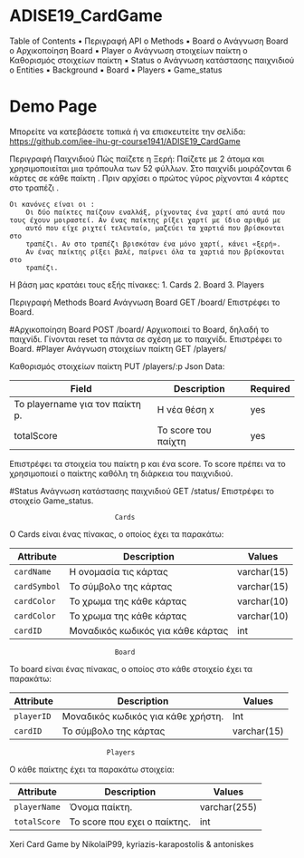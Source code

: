 # ADISE19_CardGame

Table of Contents
	• Περιγραφή API
		o Methods
			▪ Board
				o Ανάγνωση Board
				o Αρχικοποίηση Board
			▪ Player
				o Ανάγνωση στοιχείων παίκτη
				o Καθορισμός στοιχείων παίκτη
			▪ Status
				o Ανάγνωση κατάστασης παιχνιδιού
		o Entities
				▪ Background
				▪ Board
				▪ Players
				▪ Game_status

				
# Demo Page
Μπορείτε να κατεβάσετε τοπικά ή να επισκευτείτε την σελίδα:				
https://github.com/iee-ihu-gr-course1941/ADISE19_CardGame

Περιγραφή Παιχνιδιού
	Πώς παίζετε η Ξερή:
		Παίζετε με 2 άτομα και χρησιμοποιείται μια τράπουλα των 52 φύλλων. Στο παιχνίδι μοιράζονται 6 κάρτες σε κάθε παίκτη .
		Πριν αρχίσει ο πρώτος γύρος ρίχνονται 4 κάρτες στο τραπέζι .
		
	Οι κανόνες είναι οι :
		Οι δύο παίκτες παίζουν εναλλάξ, ρίχνοντας ένα χαρτί από αυτά που τους έχουν μοιραστεί. Αν ένας παίκτης ρίξει χαρτί με ίδιο αριθμό με
		αυτό που είχε ριχτεί τελευταίο, μαζεύει τα χαρτιά που βρίσκονται στο
		τραπέζι. Αν στο τραπέζι βρισκόταν ένα μόνο χαρτί, κάνει «ξερή».
		Αν ένας παίκτης ρίξει βαλέ, παίρνει όλα τα χαρτιά που βρίσκονται στο
		τραπέζι.
Η βάση μας κρατάει τους εξής πίνακες:
	1. Cards
	2. Board
	3. Players

Περιγραφή
	Methods
		Board
			Ανάγνωση Board
				GET /board/
		Επιστρέφει το Board.


#Αρχικοποίηση Board
	POST /board/
	Αρχικοποιεί το Board, δηλαδή το παιχνίδι. Γίνονται reset τα πάντα σε
	σχέση με το παιχνίδι. Επιστρέφει το Board.
#Player
	Ανάγνωση στοιχείων παίκτη
	GET /players/

Καθορισμός στοιχείων παίκτη
PUT /players/:p
Json Data:


| Field                          | Description                 | Required   |
| -----------------              | --------------------------- | ---------- |
| Το playername για τον παίκτη p.| Η νέα θέση x                | yes        |
| totalScore                     | Το score του παίχτη         | yes        |


Επιστρέφει τα στοιχεία του παίκτη p και ένα score. Το score πρέπει να το
χρησιμοποιεί ο παίκτης καθόλη τη διάρκεια του παιχνιδιού.

#Status
	Ανάγνωση κατάστασης παιχνιδιού
	GET /status/
	Επιστρέφει το στοιχείο Game_status.

                              Cards
Ο Cards είναι ένας πίνακας, ο οποίος έχει τα παρακάτω:

| Attribute         | Description                     | Values     |
| ----------------- | ---------------------------     | ---------- |
| `cardName`        | Η ονομασία τις κάρτας           | varchar(15)|
| `cardSymbol`      | Το σύμβολο της κάρτας           | varchar(15)|
| `cardColor`       |Το χρωμα της κάθε κάρτας         | varchar(10)|
| `cardColor`       |Το χρωμα της κάθε κάρτας         | varchar(10)|
| `cardID`          |Μοναδικός κωδικός για κάθε κάρτας| int        |

 
                              Board
Το board είναι ένας πίνακας, ο οποίος στο κάθε στοιχείο έχει τα
παρακάτω:

| Attribute         | Description                       | Values     |
| ----------------- | ---------------------------       | ---------- |
| `playerID`        | Μοναδικός κωδικός για κάθε χρήστη.| Int|
| `cardID`          | Το σύμβολο της κάρτας             | varchar(15)|

                            Players
O κάθε παίκτης έχει τα παρακάτω στοιχεία:

| Attribute         | Description                     | Values     |
| ----------------- | ---------------------------     | ---------- |
| `playerName`      | Όνομα παίκτη.                   | varchar(255)|
| `totalScore`      | Το score που εχει ο παίκτης.    | int|
 
                              


























					
Xeri Card Game by NikolaiP99, kyriazis-karapostolis & antoniskes
